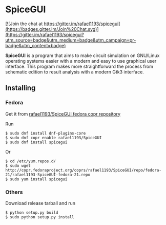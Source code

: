 SpiceGUI
=======

[![Join the chat at https://gitter.im/rafael1193/spicegui](https://badges.gitter.im/Join%20Chat.svg)](https://gitter.im/rafael1193/spicegui?utm_source=badge&utm_medium=badge&utm_campaign=pr-badge&utm_content=badge)

**SpiceGUI** is a program that aims to make circuit simulation on GNU/Linux operating systems easier with a modern and easy to use graphical user interface. This program makes more straightforward the process from schematic edition to result analysis with a modern Gtk3 interface.

Installing
---------

### Fedora

Get it from [rafael1193/SpiceGUI fedora copr repository](http://copr.fedoraproject.org/coprs/rafael1193/SpiceGUI/)

Run

    $ sudo dnf install dnf-plugins-core
    $ sudo dnf copr enable rafael1193/SpiceGUI
    $ sudo dnf install spicegui

Or

    $ cd /etc/yum.repos.d/
    $ sudo wget http://copr.fedoraproject.org/coprs/rafael1193/SpiceGUI/repo/fedora-21/rafael1193-SpiceGUI-fedora-21.repo
    $ sudo yum install spicegui

### Others

Download release tarball and run

    $ python setup.py build
    $ sudo python setup.py install

